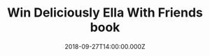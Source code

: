 ---
campaign-uuid: "c-3f100f57-ef39-4e48-83c6-840a0cb813d3"
type: "Competition"
category: "Gifts"
date: "2018-09-27T14:00:00.000Z"
end-date: "2018-10-27T23:59:00.000Z"
disable-form: false
is_promoted: false
has_entry_page: true
title: "Win Deliciously Ella With Friends book"
competition-description: "<p>Ella wants to prepare delicious food for you, your friends\
  \ and family, whatever the occasion. Whether you are planning a laid-back brunch,\
  \ a last-minute lunch or a fancy supper, she has it covered with hearty and filling\
  \ recipes that celebrate her natural eating philosophy</p>\r\n<p>We take of you\
  \ so don’t miss the chance of winning this amazing go-to book and start cooking\
  \ healthier food choices with Ella.</p>"
hero-header: "Win Deliciously Ella With Friends book"
terms-confirmation: "N/A"
banner-img: "https://assets.expresslyapp.com/asset-bcfcb506-8c84-4685-b3f3-18fc048b49b9.jpg"
logo-left-href: "aaa.nme.com"
logo-left-image: "https://assets.expresslyapp.com/asset-b23e89e9-c295-41a7-9438-2e9da8629ed3.jpg"
logo-left-title: "NME AAA"
bg-image-hero: "https://assets.expresslyapp.com/asset-80606a8f-5017-48f0-b5be-2f79e6c72d2a.jpg"
bg-image-first: "https://assets.expresslyapp.com/asset-2786136e-de6d-4258-b28d-284f221bac04.jpg"
section1-content: "<p>No more wondering whether certain dishes go together, Ella makes\
  \ life simple with her menus. With ideas and inspiration for every foodie occasion,\
  \ including cosy nights in for one, easy kitchen suppers, flavoursome feasts, birthday\
  \ parties, picnics and mocktails and cocktails.</p>\r\n<p>Treat your friends with\
  \ a delicious meal thanks to Ella.</p>"
entry-title: "Win Deliciously Ella With Friends book"
entry-content: "Enter the draw to Win Deliciously Ella With Friends book\r\nby completing\
  \ the form below before 23:59 on 27th of October 2018."
has-winner: true
winner-title: "CONGRATULATIONS to Richard B. who won one of the best books in the\
  \ market:  Deliciously Ella With Friends book!"
winner-banner: "https://assets.expresslyapp.com/asset-67a46e7f-a25d-4448-9fa3-284e910e984d.jpg"
prize-description: "Deliciously Ella With Friends book"
special-conditions: "Multiple entries are allowed up to one every day.\r\nThis competition\
  \ is also available on:\r\nhttps://club.expressly.io/competitions/deliciously-ella-with-friends-book"
country-restrictions:
- "GB"
---